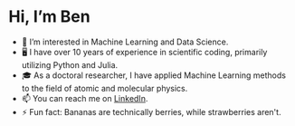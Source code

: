 # Hi, I’m Ben
- 👀 I’m interested in Machine Learning and Data Science.
- :desktop_computer: I have over 10 years of experience in scientific coding, primarily utilizing Python and Julia.
- :mortar_board: As a doctoral researcher, I have applied Machine Learning methods to the field of atomic and molecular physics.
- 📫 You can reach me on [LinkedIn](https://www.linkedin.com/in/ben-rabe).
- ⚡ Fun fact: Bananas are technically berries, while strawberries aren't.

<!---
benrabe93/benrabe93 is a ✨ special ✨ repository because its `README.md` (this file) appears on your GitHub profile.
You can click the Preview link to take a look at your changes.
--->
